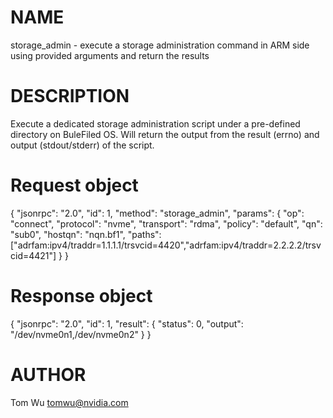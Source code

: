 # NAME

storage_admin - execute a storage administration command in ARM side using
                provided arguments and return the results

# DESCRIPTION

Execute a dedicated storage administration script under a pre-defined directory on BuleFiled OS.
Will return the output from the result (errno) and output (stdout/stderr) of the script.

# Request object

{
  "jsonrpc": "2.0",
  "id": 1,
  "method": "storage_admin",
  "params": {
    "op": "connect",
    "protocol": "nvme",
    "transport": "rdma",
    "policy": "default",
    "qn": "sub0",
    "hostqn": "nqn.bf1",
    "paths": ["adrfam:ipv4/traddr=1.1.1.1/trsvcid=4420","adrfam:ipv4/traddr=2.2.2.2/trsvcid=4421"]
  }
}

# Response object

{
  "jsonrpc": "2.0",
  "id": 1,
  "result": {
    "status": 0,
    "output": "/dev/nvme0n1,/dev/nvme0n2"
  }
}

# AUTHOR

Tom Wu <tomwu@nvidia.com>
